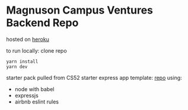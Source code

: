 # Magnuson Campus Ventures Backend Repo

hosted on [heroku](https://project-mcv.herokuapp.com/)

to run locally:
clone repo
```
yarn install 
yarn dev
```

starter pack pulled from CS52 starter express app template: [repo](https://github.com/dartmouth-cs52/express-babel-starter)
using: 
* node with babel
* expressjs
* airbnb eslint rules
